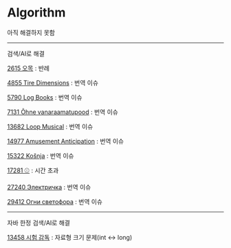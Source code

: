 # Algorithm

아직 해결하지 못함

---

검색/AI로 해결

[2615 오목](https://www.acmicpc.net/problem/2615) : 반례

[4855 Tire Dimensions](https://www.acmicpc.net/problem/4855) :  번역 이슈

[5790 Log Books](https://www.acmicpc.net/problem/5790) : 번역 이슈

[7131 Õhne vanaraamatupood](https://www.acmicpc.net/problem/7131) : 번역 이슈

[13682 Loop Musical](https://www.acmicpc.net/problem/13682) : 번역 이슈

[14977 Amusement Anticipation](https://www.acmicpc.net/problem/14977) : 번역 이슈

[15322 Košnja](https://www.acmicpc.net/problem/15322) : 번역 이슈

[17281 ⚾](https://www.acmicpc.net/problem/17281) : 시간 초과

[27240 Электричка](https://www.acmicpc.net/problem/27240) : 번역 이슈

[29412 Огни светофора](https://www.acmicpc.net/problem/29412) : 번역 이슈

---

자바 한정 검색/AI로 해결

[13458 시험 감독](https://www.acmicpc.net/problem/13458) : 자료형 크기 문제(int <-> long)
